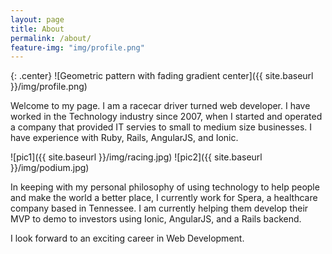 ```yaml
---
layout: page
title: About
permalink: /about/
feature-img: "img/profile.png"
---
```

{: .center}
![Geometric pattern with fading gradient center]({{ site.baseurl }}/img/profile.png)

Welcome to my page. I am a racecar driver turned web developer. I have worked in the Technology industry since 2007, when I started and operated a company that provided IT servies to small to medium size businesses. I have experience with Ruby, Rails, AngularJS, and Ionic. 

![pic1]({{ site.baseurl }}/img/racing.jpg)     ![pic2]({{ site.baseurl }}/img/podium.jpg)

In keeping with my personal philosophy of using technology to help people and make the world a better place, I currently work for Spera, a healthcare company based in Tennessee. I am currently helping them develop their MVP to demo to investors using Ionic, AngularJS, and a Rails backend. 

I look forward to an exciting career in Web Development. 